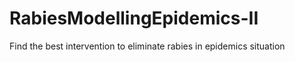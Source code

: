 # RabiesModellingEpidemics-II
Find the best intervention to eliminate rabies in epidemics situation
